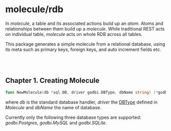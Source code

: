 # molecule/rdb

In _molecule_, a table and its associated actions build up an _atom_. Atoms and relationships between them build up a _molecule_. While traditional REST acts on individual table, _molecule_ acts on whole RDB across all tables.

This package generates a simple molecule from a relational database, using its
meta such as primary keys, foreign keys, and auto increment fields etc.

<br /><br />

## Chapter 1. Creating Molecule 

```go
func NewMolecule(db *sql.DB, driver godbi.DBType, dbName string) (*godbi.Molecule, error)
```

where _db_ is the standard database handler, _driver_ the [DBType](https://github.com/genelet/molecule#chapter-5-molecule-usage) defined in _Molecule_ and _dbName_ the name of database.

 Currently only the following three database types are supported:
_godbi.Postgres_, _godbi.MySQL_ and _godbi.SQLite_.

